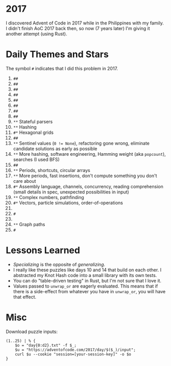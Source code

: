 # 2017

I discovered Advent of Code in 2017 while in the Philippines with my family.
I didn't finish AoC 2017 back then, so now (7 years later) I'm giving it another attempt (using Rust).

# Daily Themes and Stars

The symbol `#` indicates that I did this problem in 2017.

1. `##`
2. `##`
3. `##`
4. `##`
5. `##`
6. `##`
7. `##`
8. `##`
9. `**` Stateful parsers
10. `**` Hashing
11. `#*` Hexagonal grids
12. `##`
13. `**` Sentinel values (`0 != None`), refactoring gone wrong, eliminate candidate solutions as early as possible
14. `**` More hashing, software engineering, Hamming weight (aka `popcount`), searches (I used BFS)
15. `##`
16. `**` Periods, shortcuts, circular arrays
17. `**` More periods, fast insertions, don't compute something you don't care about
18. `#*` Assembly language, channels, concurrency, reading comprehension (small details in spec, unexpected possibilities in input)
19. `**` Complex numbers, pathfinding
20. `#*` Vectors, particle simulations, order-of-operations
21. `  `
22. `# `
23. `  `
24. `**` Graph paths
25. `# `

# Lessons Learned

* *Specializing* is the opposite of *generalizing*.
* I really like these puzzles like days 10 and 14 that build on each other.
I abstracted my Knot Hash code into a small library with its own tests.
* You can do "table-driven testing" in Rust, but I'm not sure that I love it.
* Values passed to `unwrap_or` are eagerly evaluated. This means that if there
is a side-effect from whatever you have in `unwrap_or`, you will have that
effect.

# Misc

Download puzzle inputs:

```
(1..25) | % {
    $o = "day{0:d2}.txt" -f $_;
    $u = "https://adventofcode.com/2017/day/$($_)/input";
    curl $u --cookie "session=[your-session-key]" -o $o
}
```

